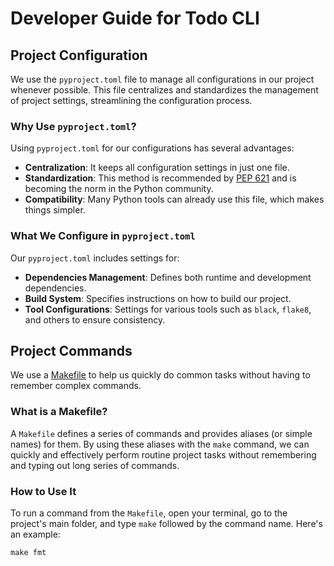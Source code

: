 # Developer Guide for Todo CLI

## Project Configuration

We use the `pyproject.toml` file to manage all configurations in our project whenever possible. This file
centralizes and standardizes the management of project settings, streamlining the configuration process.

### Why Use `pyproject.toml`?

Using `pyproject.toml` for our configurations has several advantages:

- **Centralization**: It keeps all configuration settings in just one file.
- **Standardization**: This method is recommended by [PEP 621](https://peps.python.org/pep-0621/) and is becoming the
  norm in the Python community.
- **Compatibility**: Many Python tools can already use this file, which makes things simpler.

### What We Configure in `pyproject.toml`

Our `pyproject.toml` includes settings for:

- **Dependencies Management**: Defines both runtime and development dependencies.
- **Build System**: Specifies instructions on how to build our project.
- **Tool Configurations**: Settings for various tools such as `black`, `flake8`, and others to ensure
  consistency.

## Project Commands

We use a [Makefile](https://makefiletutorial.com) to help us quickly do common tasks without
having to remember complex commands.

### What is a Makefile?

A `Makefile` defines a series of commands and provides aliases (or simple names) for them. By using these aliases with
the `make` command, we can quickly and effectively perform routine project tasks without remembering and typing out long
series of commands.

### How to Use It

To run a command from the `Makefile`, open your terminal, go to the project's main folder, and type `make` followed by
the command name. Here's an example:

```shell
make fmt
```

